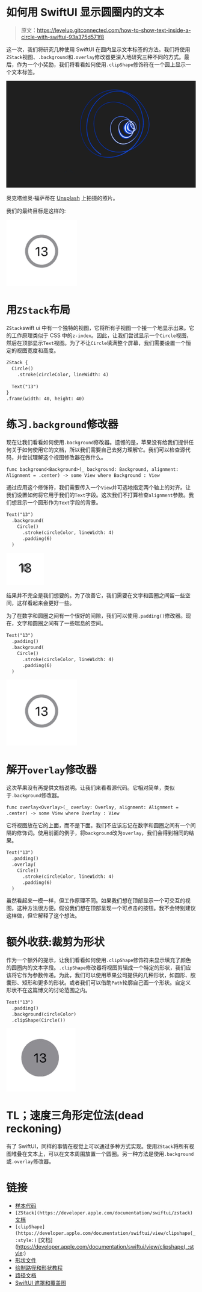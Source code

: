 # 如何用 SwiftUI 显示圆圈内的文本

> 原文：<https://levelup.gitconnected.com/how-to-show-text-inside-a-circle-with-swiftui-93a375d571f8>

这一次，我们将研究几种使用 SwiftUI 在圆内显示文本标签的方法。我们将使用`ZStack`视图、`.background`和`.overlay`修改器更深入地研究三种不同的方式。最后，作为一个小奖励，我们将看看如何使用`.clipShape`修饰符在一个圆上显示一个文本标签。

![](img/cdf6cbe8e2cd183645c71b592d1edba5.png)

奥克塔维奥·福萨蒂在 [Unsplash](https://unsplash.com/?utm_source=medium&utm_medium=referral) 上拍摄的照片。

我们的最终目标是这样的:

![](img/34598f13b9089d9d1253af4399158a78.png)

# 用`ZStack`布局

`ZStack`swift ui 中有一个独特的视图，它将所有子视图一个接一个地显示出来。它的工作原理类似于 CSS 中的`z-index`。因此，让我们尝试显示一个`Circle`视图，然后在顶部显示`Text`视图。为了不让`Circle`填满整个屏幕，我们需要设置一个恒定的视图宽度和高度。

```
ZStack {
  Circle()
    .stroke(circleColor, lineWidth: 4)

  Text("13")
}
.frame(width: 40, height: 40)
```

# 练习`.background`修改器

现在让我们看看如何使用`.background`修改器。遗憾的是，苹果没有给我们提供任何关于如何使用它的文档，所以我们需要自己去努力理解它。我们可以检查源代码，并尝试理解这个视图修改器在做什么。

```
func background<Background>(_ background: Background, alignment: Alignment = .center) -> some View where Background : View
```

通过应用这个修饰符，我们需要传入一个`View`并可选地指定两个轴上的对齐。让我们设置如何将它用于我们的`Text`字段。这次我们不打算检查`alignment`参数。我们想显示一个圆形作为`Text`字段的背景。

```
Text("13")
  .background(
    Circle()
      .stroke(circleColor, lineWidth: 4)
      .padding(6)
  )
```

![](img/9014df65b45f0b36aace97c53b273bac.png)

结果并不完全是我们想要的。为了改善它，我们需要在文字和圆圈之间留一些空间，这样看起来会更好一些。

为了在数字和圆圈之间有一个很好的间隙，我们可以使用`.padding()`修改器。现在，文字和圆圈之间有了一些喘息的空间。

```
Text("13")
  .padding()
  .background(
    Circle()
      .stroke(circleColor, lineWidth: 4)
      .padding(6)
  )
```

![](img/2584ae57ae0d7261a10a0652e2a9dd29.png)

# 解开`overlay`修改器

这次苹果没有再提供文档说明。让我们来看看源代码。它相对简单，类似于`.background`修改器。

```
func overlay<Overlay>(_ overlay: Overlay, alignment: Alignment = .center) -> some View where Overlay : View
```

它将视图放在它的上面，而不是下面。我们不应该忘记在数字和圆圈之间有一个间隔的修饰词。使用前面的例子，将`background`改为`overlay`，我们会得到相同的结果。

```
Text("13")
  .padding()
  .overlay(
    Circle()
      .stroke(circleColor, lineWidth: 4)
      .padding(6)
  )
```

虽然看起来一模一样，但工作原理不同。如果我们想在顶部显示一个可交互的视图，这种方法很方便。假设我们想在顶部呈现一个可点击的按钮。我不会特别建议这样做，但它解释了这个想法。

# 额外收获:裁剪为形状

作为一个额外的提示，让我们看看如何使用`.clipShape`修饰符来显示填充了颜色的圆圈内的文本字段。`.clipShape`修改器将视图剪辑成一个特定的形状，我们应该将它作为参数传递。为此，我们可以使用苹果公司提供的几种形状，如圆形、胶囊形、矩形和更多的形状。或者我们可以借助`Path`轮廓自己画一个形状。自定义形状不在这篇博文的讨论范围之内。

```
Text("13")
  .padding()
  .background(circleColor)
  .clipShape(Circle())
```

![](img/1b5dc66b0ce2b64805ea6770c02ecbc2.png)

# TL；速度三角形定位法(dead reckoning)

有了 SwiftUI，同样的事情在视觉上可以通过多种方式实现。使用`ZStack`将所有视图堆叠在文本上，可以在文本周围放置一个圆圈。另一种方法是使用`.background`或`.overlay`修改器。

# 链接

*   [样本代码](https://github.com/fassko/text-in-circle-swiftui)
*   `[ZStack](https://developer.apple.com/documentation/swiftui/zstack)` [文档](https://developer.apple.com/documentation/swiftui/zstack)
*   `[clipShape](https://developer.apple.com/documentation/swiftui/view/clipshape(_:style:)` [文档](https://developer.apple.com/documentation/swiftui/view/clipshape(_:style:)
*   [形状文件](https://developer.apple.com/documentation/swiftui/shape)
*   [绘制路径和形状教程](https://developer.apple.com/tutorials/swiftui/drawing-paths-and-shapes)
*   [路径文档](https://developer.apple.com/documentation/swiftui/path)
*   [SwiftUI 遮罩和覆盖图](https://ordinarycoding.com/articles/swiftui-masks-and-overlays/)